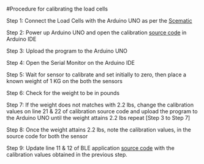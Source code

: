 #Procedure for calibrating the load cells


Step 1: Connect the Load Cells with the Arduino UNO as per the [Scematic](Schematic.png)

Step 2: Power up Arduino UNO and open the calibration [source code](hardware/bleHM10/calibrate.ino) in Arduino IDE

Step 3: Upload the program to the Arduino UNO

Step 4:	Open the Serial Monitor on the Arduino IDE

Step 5: Wait for sensor to calibrate and set initially to zero, then place a known weight of 1 KG on the both the sensors

Step 6: Check for the weight to be in pounds

Step 7: If the weight does not matches with 2.2 lbs, change the calibration values on line 21 & 22 of calibration source code and upload the program to the Arduino UNO until the weight attains 2.2 lbs repeat [Step 3 to Step 7]

Step 8: Once the weight attains 2.2 lbs, note the calibration values, in the source code for both the sensor

Step 9: Update line 11 & 12 of BLE application [source code](hardware/bleHM10/bleHM10.ino) with the calibration values obtained in the previous step.
